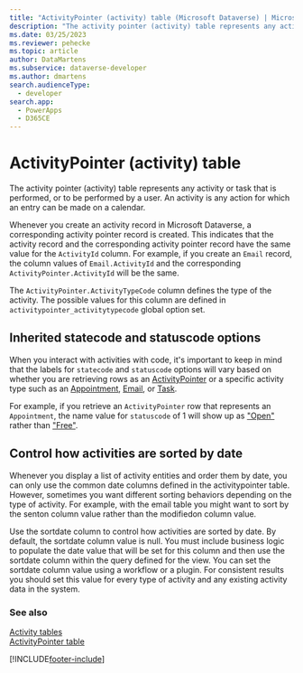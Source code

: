```yaml
---
title: "ActivityPointer (activity) table (Microsoft Dataverse) | Microsoft Docs" # Intent and product brand in a unique string of 43-59 chars including spaces
description: "The activity pointer (activity) table represents any activity or task that is performed, or to be performed by a user. An activity is any action for which an entry can be made on a calendar" 
ms.date: 03/25/2023
ms.reviewer: pehecke
ms.topic: article
author: DataMartens
ms.subservice: dataverse-developer
ms.author: dmartens 
search.audienceType: 
  - developer
search.app: 
  - PowerApps
  - D365CE
---
```

# ActivityPointer (activity) table

The activity pointer (activity) table represents any activity or task that is performed, or to be performed by a user. An activity is any action for which an entry can be made on a calendar.  
  
 Whenever you create an activity record in Microsoft Dataverse, a corresponding activity pointer record is created. This indicates that the activity record and the corresponding activity pointer record have the same value for the `ActivityId` column. For example, if you create an `Email` record, the column values of `Email.ActivityId` and the corresponding `ActivityPointer.ActivityId` will be the same.  
  
 The `ActivityPointer.ActivityTypeCode` column defines the type of the activity. The possible values for this column are defined in `activitypointer_activitytypecode` global option set.  
 

## Inherited statecode and statuscode options

When you  interact with activities with code, it's important to keep in mind that the labels for `statecode` and `statuscode` options will vary based on whether you are retrieving rows as an [ActivityPointer](reference/entities/activitypointer.md) or a specific activity type such as an [Appointment](reference/entities/appointment.md), [Email](reference/entities/email.md), or [Task](reference/entities/task.md).

For example, if you retrieve an `ActivityPointer` row that represents an `Appointment`, the name value for `statuscode` of 1 will show up as ["Open"](/powerapps-docs/developer/data-platform/reference/entities/activitypointer.md#statuscode-choicesoptions) rather than ["Free"](/powerapps-docs/developer/data-platform/reference/entities/appointment.md#statuscode-choicesoptions).

  
<a name="bkmk_sortdate"></a>

## Control how activities are sorted by date  
  
 Whenever you display a list of activity entities and order them by date, you can only use the common date  columns defined in the activitypointer table. However, sometimes you want different sorting behaviors depending on the type of activity. For example, with the email table you might want to sort by the senton column value  rather than the modifiedon column value.  
  
 Use the sortdate column to control how activities are sorted by date. By default, the sortdate column value is null. You must include business logic to populate the date value that will be set for this column and then use the sortdate column within the query defined for the view. You can set the sortdate column value using a workflow or a plugin. For consistent results you should set this value for every type of activity and any existing activity data in the system.  
  
### See also  
 [Activity tables](activity-entities.md)   
 [ActivityPointer table](reference/entities/activitypointer.md)


[!INCLUDE[footer-include](../../includes/footer-banner.md)]
